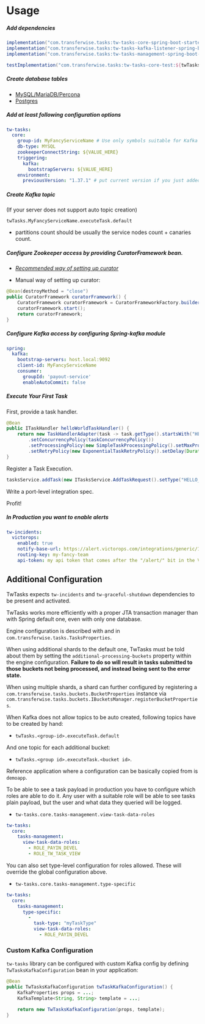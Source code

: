 # Usage

##### Add dependencies
```groovy
implementation("com.transferwise.tasks:tw-tasks-core-spring-boot-starter:${twTasksVersion}")
implementation("com.transferwise.tasks:tw-tasks-kafka-listener-spring-boot-starter:${twTasksVersion}")
implementation("com.transferwise.tasks:tw-tasks-management-spring-boot-starter:${twTasksVersion}")

testImplementation("com.transferwise.tasks:tw-tasks-core-test:${twTasksVersion}")
```

##### Create database tables
- [MySQL/MariaDB/Percona](/tw-tasks-core/src/main/resources/db/changelog/db.tw-tasks-mysql.xml)
- [Postgres](/tw-tasks-core/src/main/resources/db/changelog/db.tw-tasks-postgres.xml)

##### Add at least following configuration options
```yml
tw-tasks:
  core:
    group-id: MyFancyServiceName # Use only symbols suitable for Kafka topic!
    db-type: MYSQL
    zookeeperConnectString: ${VALUE_HERE}
    triggering:
      kafka:
        bootstrapServers: ${VALUE_HERE}
    environment:
      previousVersion: "1.37.1" # put current version if you just added the lib

```

##### Create Kafka topic
(If your server does not support auto topic creation)

`twTasks.MyFancyServiceName.executeTask.default`
- partitions count should be usually the service nodes count + canaries count.

##### Configure Zookeeper access by providing CuratorFramework bean.

- [*Recommended way of setting up curator*](https://github.com/transferwise/tw-curator)

- Manual way of setting up curator:
```java
@Bean(destroyMethod = "close")
public CuratorFramework curatorFramework() {
    CuratorFramework curatorFramework = CuratorFrameworkFactory.builder().connectString(connectString).build()
    curatorFramework.start();
    return curatorFramework;
}
```

##### Configure Kafka access by configuring Spring-kafka module
```yaml
spring:
  kafka:
    bootstrap-servers: host.local:9092
    client-id: MyFancyServiceName
    consumer:
      groupId: 'payout-service'
      enableAutoCommit: false
```

##### Execute Your First Task
First, provide a task handler.
```java
@Bean
public ITaskHandler helloWorldTaskHandler() {
    return new TaskHandlerAdapter(task -> task.getType().startsWith("HELLO_WORLD_TASK"), (ISyncTaskProcessor) task -> System.out.println("Hello World!"))
        .setConcurrencyPolicy(taskConcurrencyPolicy())
        .setProcessingPolicy(new SimpleTaskProcessingPolicy().setMaxProcessingDuration(Duration.ofMinutes(30)))
        .setRetryPolicy(new ExponentialTaskRetryPolicy().setDelay(Duration.ofSeconds(5)).setMultiplier(2).setMaxCount(20).setMaxDelay(Duration.ofMinutes(120)));
}
```
Register a Task Execution.
```java
tasksService.addTask(new ITasksService.AddTaskRequest().setType("HELLO_WORLD_TASK"));
```

Write a port-level integration spec.

Profit!

##### In Production you want to enable alerts
```yaml
tw-incidents:
  victorops:
    enabled: true
    notify-base-url: https://alert.victorops.com/integrations/generic/12345678/alert/
    routing-key: my-fancy-team
    api-token: my api token that comes after the "/alert/" bit in the Victorops URL to notify
```

## Additional Configuration

TwTasks expects `tw-incidents` and `tw-graceful-shutdown` dependencies to be present and activated.

TwTasks works more efficiently with a proper JTA transaction manager than with Spring default one, even with only one database.

Engine configuration is described with and in `com.transferwise.tasks.TasksProperties`.

When using additional shards to the default one, TwTasks must be told about them by setting the
`additional-processing-buckets` property within the engine configuration. **Failure to do so will result in tasks
submitted to those buckets not being processed, and instead being sent to the error state.**

When using multiple shards, a shard can further configured by registering a `com.transferwise.tasks.buckets.BucketProperties` instance via
`com.transferwise.tasks.buckets.IBucketsManager.registerBucketProperties`.

When Kafka does not allow topics to be auto created, following topics have to be created by hand:
- `twTasks.<group-id>.executeTask.default`

And one topic for each additional bucket:
- `twTasks.<group id>.executeTask.<bucket id>`.

Reference application where a configuration can be basically copied from is `demoapp`.

To be able to see a task payload in production you have to configure which roles are able to do it. Any user with a suitable role will be
able to see tasks plain payload, but the user and what data they queried will be logged.
- `tw-tasks.core.tasks-management.view-task-data-roles`

```yaml
tw-tasks:
  core:
    tasks-management:
      view-task-data-roles:
        - ROLE_PAYIN_DEVEL
        - ROLE_TW_TASK_VIEW
```

You can also set type-level configuration for roles allowed. These will override the global configuration above.
- `tw-tasks.core.tasks-management.type-specific`

```yaml
tw-tasks:
  core:
    tasks-management:
      type-specific:
        -
          task-type: "myTaskType"
          view-task-data-roles:
            - ROLE_PAYIN_DEVEL
```

### Custom Kafka Configuration
`tw-tasks` library can be configured with custom Kafka config by defining `TwTasksKafkaConfiguration` bean in your application:
```java
@Bean
public TwTasksKafkaConfiguration twTaskKafkaConfiguration() {
    KafkaProperties props = ...;
    KafkaTemplate<String, String> template = ...;

    return new TwTasksKafkaConfiguration(props, template);
}
```

